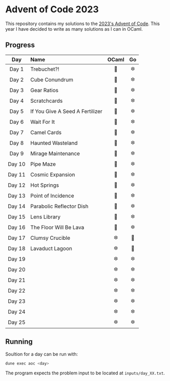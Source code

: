 # Advent of Code 2023

This repository contains my solutions to the [2023's Advent of Code](https://adventofcode.com/2023).
This year I have decided to write as many solutions as I can in OCaml.

## Progress

|  Day   | Name                            | OCaml | Go  |
| :----: | :------------------------------ | :---: | :-: |
| Day 1  | Trebuchet?!                     |   🐫   | ❄️  |
| Day 2  | Cube Conundrum                  |   🐫   | ❄️  |
| Day 3  | Gear Ratios                     |   🐫   | ❄️  |
| Day 4  | Scratchcards                    |   🐫   | ❄️  |
| Day 5  | If You Give A Seed A Fertilizer |   🐫   | ❄️  |
| Day 6  | Wait For It                     |   🐫   | ❄️  |
| Day 7  | Camel Cards                     |   🐫   | ❄️  |
| Day 8  | Haunted Wasteland               |   🐫   | ❄️  |
| Day 9  | Mirage Maintenance              |   🐫   | ❄️  |
| Day 10 | Pipe Maze                       |   🐫   | ❄️  |
| Day 11 | Cosmic Expansion                |   🐫   | ❄️  |
| Day 12 | Hot Springs                     |   🐫   | ❄️  |
| Day 13 | Point of Incidence              |   🐫   | ❄️  |
| Day 14 | Parabolic Reflector Dish        |   🐫   | ❄️  |
| Day 15 | Lens Library                    |   🐫   | ❄️  |
| Day 16 | The Floor Will Be Lava          |   🐫   | ❄️  |
| Day 17 | Clumsy Crucible                 |  ❄️   |  🎄  |
| Day 18 | Lavaduct Lagoon                 |  ❄️   |  🎄  |
| Day 19 |                                 |  ❄️   | ❄️  |
| Day 20 |                                 |  ❄️   | ❄️  |
| Day 21 |                                 |  ❄️   | ❄️  |
| Day 22 |                                 |  ❄️   | ❄️  |
| Day 23 |                                 |  ❄️   | ❄️  |
| Day 24 |                                 |  ❄️   | ❄️  |
| Day 25 |                                 |  ❄️   | ❄️  |

## Running

Soultion for a day can be run with:

```bash
dune exec aoc <day>
```

The program expects the problem input to be located at `inputs/day_XX.txt`.

